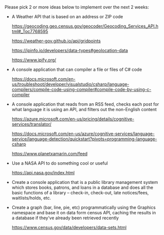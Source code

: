 Please pick 2 or more ideas below to implement over the next 2 weeks:

* A Weather API that is based on an address or ZIP code

  https://geocoding.geo.census.gov/geocoder/Geocoding_Services_API.html#_Toc7768595

  https://weather-gov.github.io/api/gridpoints

  https://ipinfo.io/developers/data-types#geolocation-data

  https://www.ipify.org/

* A console application that can compiler a file or files of C# code

  https://docs.microsoft.com/en-us/troubleshoot/developer/visualstudio/csharp/language-compilers/compile-code-using-compiler#compile-code-by-using-c-compiler

* A console application that reads from an RSS feed, checks each post for what language it is using an API, and filters out the non-English content

  https://azure.microsoft.com/en-us/pricing/details/cognitive-services/translator/

  https://docs.microsoft.com/en-us/azure/cognitive-services/language-service/language-detection/quickstart?pivots=programming-language-csharp

  https://www.planetxamarin.com/feed
 
* Use a NASA API to do something cool or useful

  https://api.nasa.gov/index.html
 
* Create a console application that is a public library management system which stores books, patrons, and loans in a database and does all the basic functions of a library – check-in, check-out, late notices/fees, waitlists/holds, etc.
 
* Create a graph (bar, line, pie, etc) programmatically using the Graphics namespace and base it on data form census API, caching the results in a database if they’ve already been retrieved recently

  https://www.census.gov/data/developers/data-sets.html
